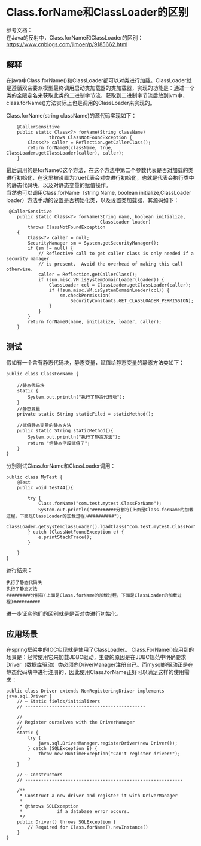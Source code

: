 # Class.forName和ClassLoader的区别

参考文档：  
在Java的反射中，Class.forName和ClassLoader的区别：https://www.cnblogs.com/jimoer/p/9185662.html

## 解释
在java中Class.forName()和ClassLoader都可以对类进行加载。ClassLoader就是遵循双亲委派模型最终调用启动类加载器的类加载器，实现的功能是：通过一个类的全限定名来获取此类的二进制字节流，获取到二进制字节流后放到jvm中，class.forName()方法实际上也是调用的ClassLoader来实现的。

Class.forName(string className)的源代码实现如下：  
```
    @CallerSensitive
    public static Class<?> forName(String className)
                throws ClassNotFoundException {
        Class<?> caller = Reflection.getCallerClass();
        return forName0(className, true, ClassLoader.getClassLoader(caller), caller);
    }
```

最后调用的是forName0这个方法，在这个方法中第二个参数代表是否对加载的类进行初始化，在这里被设置为true代表会对类进行初始化，也就是代表会执行类中的静态代码块，以及对静态变量的赋值操作。  
当然也可以调用Class.forName（string Name, boolean initialize,ClassLoader loader）方法手动的设置是否初始化类，以及设置类加载器，其源码如下：  
```
 @CallerSensitive
    public static Class<?> forName(String name, boolean initialize,
                                   ClassLoader loader)
        throws ClassNotFoundException
    {
        Class<?> caller = null;
        SecurityManager sm = System.getSecurityManager();
        if (sm != null) {
            // Reflective call to get caller class is only needed if a security manager
            // is present.  Avoid the overhead of making this call otherwise.
            caller = Reflection.getCallerClass();
            if (sun.misc.VM.isSystemDomainLoader(loader)) {
                ClassLoader ccl = ClassLoader.getClassLoader(caller);
                if (!sun.misc.VM.isSystemDomainLoader(ccl)) {
                    sm.checkPermission(
                        SecurityConstants.GET_CLASSLOADER_PERMISSION);
                }
            }
        }
        return forName0(name, initialize, loader, caller);
    }

```

## 测试
假如有一个含有静态代码块，静态变量，赋值给静态变量的静态方法类如下：  
```
public class ClassForName {

    //静态代码块
    static {
        System.out.println("执行了静态代码块");
    }
    //静态变量
    private static String staticFiled = staticMethod();

    //赋值静态变量的静态方法
    public static String staticMethod(){
        System.out.println("执行了静态方法");
        return "给静态字段赋值了";
    }
}
```

分别测试Class.forName和ClassLoader调用：  
```
public class MyTest {
    @Test
    public void test44(){

        try {
            Class.forName("com.test.mytest.ClassForName");
            System.out.println("#########分割符(上面是Class.forName的加载过程，下面是ClassLoader的加载过程)##########");
            ClassLoader.getSystemClassLoader().loadClass("com.test.mytest.ClassForName");
        } catch (ClassNotFoundException e) {
            e.printStackTrace();
        }

    }
}
```

运行结果：  
```
执行了静态代码块
执行了静态方法
#########分割符(上面是Class.forName的加载过程，下面是ClassLoader的加载过程)##########
```

进一步证实他们的区别就是是否对类进行初始化。

## 应用场景
在spring框架中的IOC实现就是使用了ClassLoader。
Class.ForName()应用到的场景是：经常使用它来加载JDBC驱动，主要的原因是在JDBC规范中明确要求Driver（数据库驱动）类必须向DriverManager注册自己。而mysql的驱动正是在静态代码块中进行注册的，因此使用Class.forName正好可以满足这样的使用需求：  
```
public class Driver extends NonRegisteringDriver implements java.sql.Driver {  
    // ~ Static fields/initializers  
    // ---------------------------------------------  
  
    //  
    // Register ourselves with the DriverManager  
    //  
    static {  
        try {  
            java.sql.DriverManager.registerDriver(new Driver());  
        } catch (SQLException E) {  
            throw new RuntimeException("Can't register driver!");  
        }  
    }  
  
    // ~ Constructors  
    // -----------------------------------------------------------  
  
    /** 
     * Construct a new driver and register it with DriverManager 
     *  
     * @throws SQLException 
     *             if a database error occurs. 
     */  
    public Driver() throws SQLException {  
        // Required for Class.forName().newInstance()  
    }  
}
```